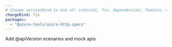 ```yaml
---
# Change versionKind to one of: internal, fix, dependencies, feature, deprecation, breaking
changeKind: fix
packages:
  - "@azure-tools/azure-http-specs"
---
```


Add @apiVersion scenarios and mock apis
